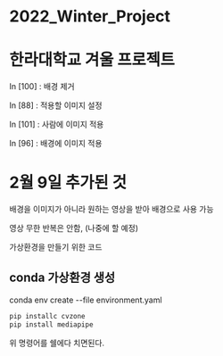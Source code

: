 # 2022_Winter_Project
<h1> 한라대학교 겨울 프로젝트 </h1>

In [100] : 배경 제거

In [88] : 적용할 이미지 설정

In [101] : 사람에 이미지 적용

In [96] : 배경에 이미지 적용

<h1>2월 9일 추가된 것</h1>

배경을 이미지가 아니라 원하는 영상을 받아 배경으로 사용 가능

영상 무한 반복은 안함, (나중에 할 예정)


가상환경을 만들기 위한 코드
## conda 가상환경 생성
conda env create --file environment.yaml

```python
pip installc cvzone
pip install mediapipe
```
위 명령어를 쉘에다 치면된다.

